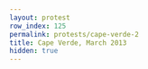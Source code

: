 ```yaml
---
layout: protest
row_index: 125
permalink: protests/cape-verde-2
title: Cape Verde, March 2013
hidden: true
---
```

